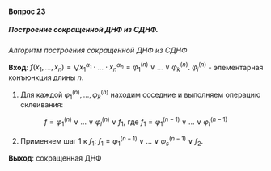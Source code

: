 #### Вопрос 23

##### Построение сокращенной ДНФ из СДНФ.

*Алгоритм построения сокращенной ДНФ из СДНФ*

**Вход**: $f(x_1, \dots, x_n) = \bigvee x_1^{\alpha_1} \cdot \ldots \cdot x_n^{\alpha_n} = \varphi_1^{(n)} \vee \dots \vee \varphi_k^{(n)}$. $\varphi_i^{(n)}$ - элементарная конъюнкция длины $n$.

1. Для каждой $\varphi_1^{(n)} , \dots , \varphi_k^{(n)}$ находим соседние и выполняем операцию склеивания: 

$$
f = \varphi_1^{(n)} \vee \dots \vee \varphi_l^{(n)} \vee f_1 \text{, где } f_1 = \varphi_1^{(n-1)} \vee \dots \vee \varphi_t^{(n-1)}
$$

2. Применяем шаг 1 к $f_1$: $f_1 = \varphi_1^{(n-1)} \vee \dots \vee \varphi_s^{(n-1)} \vee f_2$.

**Выход**: сокращенная ДНФ